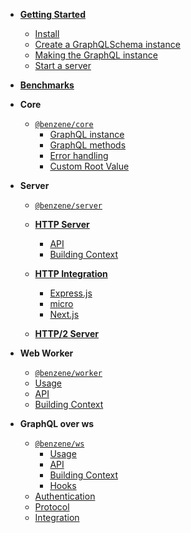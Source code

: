 - **[Getting Started](getting-started)**
  - [Install](getting-started#install)
  - [Create a GraphQLSchema instance](getting-started?id=create-a-graphqlschema-instance)
  - [Making the GraphQL instance](getting-started#making-the-benzene-graphql-instance)
  - [Start a server](getting-started#start-a-server)

- **[Benchmarks](benchmarks)**

- **Core**
  - [`@benzene/core`](core/)
    - [GraphQL instance](core/#graphql)
    - [GraphQL methods](core/#method)
    - [Error handling](core/#error-handling)
    - [Custom Root Value](core/#rootvalue)

- **Server**
  - [`@benzene/server`](server/)
  - **[HTTP Server](server/http)**
    - [API](server/http#api)
    - [Building Context](server/http#context)
  - **[HTTP Integration](server/http-integration)**
    - [Express.js](server/http-integration#express)
    - [micro](server/http-integration#micro)
    - [Next.js](server/http-integration#nextjs)

  - **[HTTP/2 Server](server/http2)**

- **Web Worker**
  - [`@benzene/worker`](worker/)
  - [Usage](worker/#usage)
  - [API](worker/#api)
  - [Building Context](worker/#context)

- **GraphQL over ws**
  - [`@benzene/ws`](ws/)
    - [Usage](ws/#usage)
    - [API](ws/#api)
    - [Building Context](ws/#context)
    - [Hooks](ws/#hooks)
  - [Authentication](ws/#authentication)
  - [Protocol](ws/PROTOCOL)
  - [Integration](ws/ws-integration)